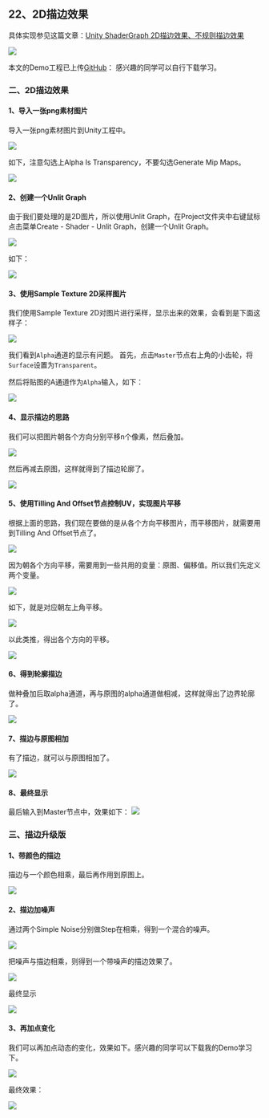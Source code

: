## 22、2D描边效果
具体实现参见这篇文章：[Unity ShaderGraph 2D描边效果、不规则描边效果](https://linxinfa.blog.csdn.net/article/details/114289274)

![](20210303095512374.gif)

本文的Demo工程已上传[GitHub](https://github.com/linxinfa/UnityShaderGraphOutlineEffect)：
感兴趣的同学可以自行下载学习。

### 二、2D描边效果

#### 1、导入一张png素材图片
导入一张png素材图片到Unity工程中。

![](20210303084324802.png)

如下，注意勾选上Alpha Is Transparency，不要勾选Generate Mip Maps。

![](20210303083458474.png)

#### 2、创建一个Unlit Graph
由于我们要处理的是2D图片，所以使用Unlit Graph，在Project文件夹中右键鼠标点击菜单Create - Shader - Unlit Graph，创建一个Unlit Graph。

![](20210302172155469.png)

如下：

![](2021030217254568.png)

#### 3、使用Sample Texture 2D采样图片
我们使用Sample Texture 2D对图片进行采样，显示出来的效果，会看到是下面这样子：

![](2021030308445412.png)

我们看到`Alpha`通道的显示有问题。
首先，点击`Master`节点右上角的小齿轮，将`Surface`设置为`Transparent`。

然后将贴图的A通道作为`Alpha`输入，如下：

![](20210313163234758.png)

#### 4、显示描边的思路
我们可以把图片朝各个方向分别平移n个像素，然后叠加。

![](20210302174905510.png)

然后再减去原图，这样就得到了描边轮廓了。

![](20210302175031695.png)

#### 5、使用Tilling And Offset节点控制UV，实现图片平移

根据上面的思路，我们现在要做的是从各个方向平移图片，而平移图片，就需要用到Tilling And Offset节点了。

![](20210303084912567.gif)

因为朝各个方向平移，需要用到一些共用的变量：原图、偏移值。所以我们先定义两个变量。

![](20210303084944410.png)

如下，就是对应朝左上角平移。

![](20210303085129999.png)

以此类推，得出各个方向的平移。

![](20210302182222346.png)

#### 6、得到轮廓描边

做种叠加后取alpha通道，再与原图的alpha通道做相减，这样就得出了边界轮廓了。

![](20210303085251354.png)

#### 7、描边与原图相加
有了描边，就可以与原图相加了。

![](20210313162409346.png)

#### 8、最终显示

最后输入到Master节点中，效果如下：
![](20210313163506644.png)

### 三、描边升级版
#### 1、带颜色的描边
描边与一个颜色相乘，最后再作用到原图上。

![](2021031316382717.png)

#### 2、描边加噪声
通过两个Simple Noise分别做Step在相乘，得到一个混合的噪声。

![](20210303090423798.png)

把噪声与描边相乘，则得到一个带噪声的描边效果了。

![](20210303090444395.png)

最终显示

![](20210313164317481.png)

#### 3、再加点变化
我们可以再加点动态的变化，效果如下。感兴趣的同学可以下载我的Demo学习下。

![](20210313164934940.gif)

最终效果：

![](20210313165325870.gif)